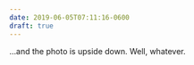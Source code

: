 ```yaml
---
date: 2019-06-05T07:11:16-0600
draft: true
---
```




…and the photo is upside down. Well, whatever.



